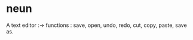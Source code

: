 # neun
A text editor :->
functions :
  save,
  open,
  undo,
  redo,
  cut,
  copy,
  paste,
  save as.
